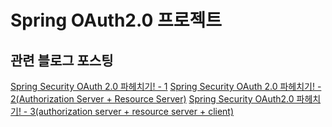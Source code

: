 # Spring OAuth2.0 프로젝트

## 관련 블로그 포스팅
[Spring Security OAuth 2.0 파헤치기! - 1](https://coding-start.tistory.com/158?category=869723)
[Spring Security OAuth 2.0 파헤치기! - 2(Authorization Server + Resource Server)](https://coding-start.tistory.com/160?category=869723)
[Spring Security OAuth2.0 파헤치기! - 3(authorization server + resource server + client)](https://coding-start.tistory.com/163?category=869723)
